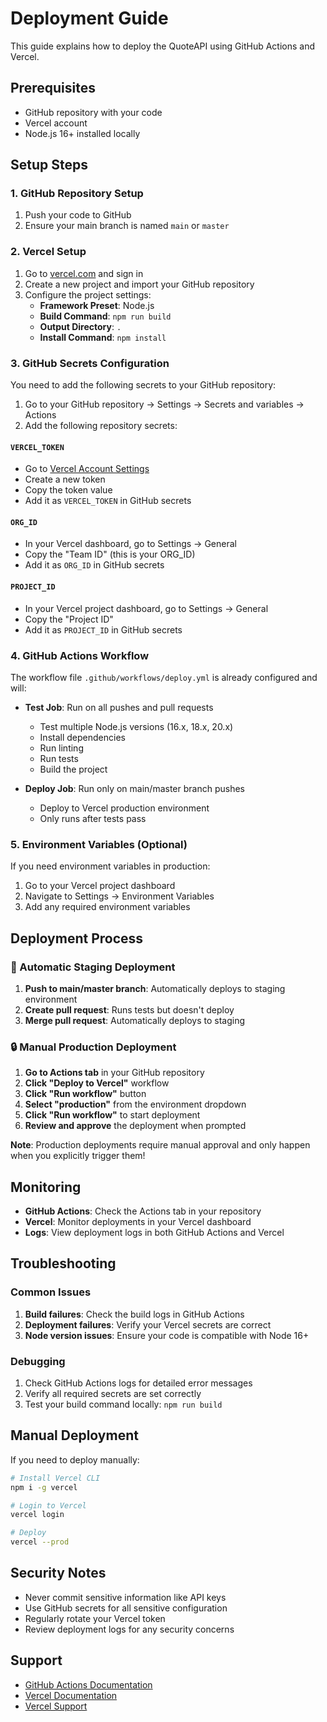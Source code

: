 # Deployment Guide

This guide explains how to deploy the QuoteAPI using GitHub Actions and Vercel.

## Prerequisites

- GitHub repository with your code
- Vercel account
- Node.js 16+ installed locally

## Setup Steps

### 1. GitHub Repository Setup

1. Push your code to GitHub
2. Ensure your main branch is named `main` or `master`

### 2. Vercel Setup

1. Go to [vercel.com](https://vercel.com) and sign in
2. Create a new project and import your GitHub repository
3. Configure the project settings:
   - **Framework Preset**: Node.js
   - **Build Command**: `npm run build`
   - **Output Directory**: `.`
   - **Install Command**: `npm install`

### 3. GitHub Secrets Configuration

You need to add the following secrets to your GitHub repository:

1. Go to your GitHub repository → Settings → Secrets and variables → Actions
2. Add the following repository secrets:

#### `VERCEL_TOKEN`
- Go to [Vercel Account Settings](https://vercel.com/account/tokens)
- Create a new token
- Copy the token value
- Add it as `VERCEL_TOKEN` in GitHub secrets

#### `ORG_ID`
- In your Vercel dashboard, go to Settings → General
- Copy the "Team ID" (this is your ORG_ID)
- Add it as `ORG_ID` in GitHub secrets

#### `PROJECT_ID`
- In your Vercel project dashboard, go to Settings → General
- Copy the "Project ID"
- Add it as `PROJECT_ID` in GitHub secrets

### 4. GitHub Actions Workflow

The workflow file `.github/workflows/deploy.yml` is already configured and will:

- **Test Job**: Run on all pushes and pull requests
  - Test multiple Node.js versions (16.x, 18.x, 20.x)
  - Install dependencies
  - Run linting
  - Run tests
  - Build the project

- **Deploy Job**: Run only on main/master branch pushes
  - Deploy to Vercel production environment
  - Only runs after tests pass

### 5. Environment Variables (Optional)

If you need environment variables in production:

1. Go to your Vercel project dashboard
2. Navigate to Settings → Environment Variables
3. Add any required environment variables

## Deployment Process

### 🚀 Automatic Staging Deployment
1. **Push to main/master branch**: Automatically deploys to staging environment
2. **Create pull request**: Runs tests but doesn't deploy
3. **Merge pull request**: Automatically deploys to staging

### 🔒 Manual Production Deployment
1. **Go to Actions tab** in your GitHub repository
2. **Click "Deploy to Vercel"** workflow
3. **Click "Run workflow"** button
4. **Select "production"** from the environment dropdown
5. **Click "Run workflow"** to start deployment
6. **Review and approve** the deployment when prompted

**Note**: Production deployments require manual approval and only happen when you explicitly trigger them!

## Monitoring

- **GitHub Actions**: Check the Actions tab in your repository
- **Vercel**: Monitor deployments in your Vercel dashboard
- **Logs**: View deployment logs in both GitHub Actions and Vercel

## Troubleshooting

### Common Issues

1. **Build failures**: Check the build logs in GitHub Actions
2. **Deployment failures**: Verify your Vercel secrets are correct
3. **Node version issues**: Ensure your code is compatible with Node 16+

### Debugging

1. Check GitHub Actions logs for detailed error messages
2. Verify all required secrets are set correctly
3. Test your build command locally: `npm run build`

## Manual Deployment

If you need to deploy manually:

```bash
# Install Vercel CLI
npm i -g vercel

# Login to Vercel
vercel login

# Deploy
vercel --prod
```

## Security Notes

- Never commit sensitive information like API keys
- Use GitHub secrets for all sensitive configuration
- Regularly rotate your Vercel token
- Review deployment logs for any security concerns

## Support

- [GitHub Actions Documentation](https://docs.github.com/en/actions)
- [Vercel Documentation](https://vercel.com/docs)
- [Vercel Support](https://vercel.com/support) 